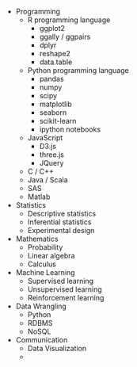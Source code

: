 * Programming
  * R programming language
    * ggplot2
    * ggally / ggpairs
    * dplyr
    * reshape2
    * data.table
  * Python programming language
    * pandas
    * numpy
    * scipy
    * matplotlib
    * seaborn
    * scikit-learn
    * ipython notebooks
  * JavaScript
    * D3.js
    * three.js
    * JQuery
  * C / C++
  * Java / Scala
  * SAS
  * Matlab
* Statistics
  * Descriptive statistics
  * Inferential statistics
  * Experimental design
* Mathematics
  * Probability
  * Linear algebra
  * Calculus
* Machine Learning
  * Supervised learning
  * Unsupervised learning
  * Reinforcement learning
* Data Wrangling
  * Python
  * RDBMS
  * NoSQL
* Communication
  * Data Visualization
  * 
